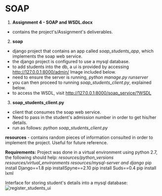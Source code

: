 # SOAP

1. **Assignment 4 - SOAP and WSDL.docx** 
- contains the project's/Assignment's deliverables.

2. **soap** 
- django project that contains an app called *soap_students_app*, which implements the soap web service.
- the django project is configured to use a mysql database.
- to add students into the db, a ui is provided by accessing http://127.0.0.1:8000/admin/ Image included below.
- need to ensure the server is running, *python manage.py runserver*
- you can then proceed to running *soap_students_client.py*, explained below.
- to access the WSDL, visit http://127.0.0.1:8000/soap_service/?WSDL

3. **soap_students_client.py** 
- client that consumes the soap web service. 
- Need to pass in the student's admission number in order to get his/her details.
- run as follows: *python soap_students_client.py*


**resources** - contains random pieces of information consulted in order to implement the project. Useful for future reference.

**Requirements:**
Project was done in a virtual environment using python 2.7, the following should help:
*resources/python_versions*
*resources/virtual_environments*
*resources/mysql-server and django*
pip install Django==1.8
pip installSpyne==2.10
pip install Suds==0.4
pip install lxml

Interface for storing student's details into a mysql database:
![register_students_ui](register_students_ui.png)




